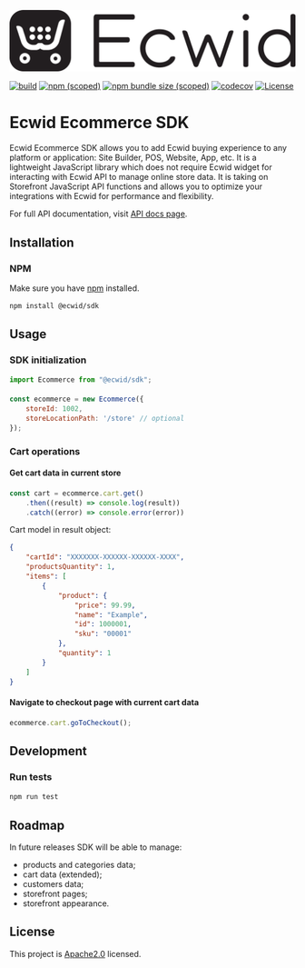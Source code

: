 [![Ecwid](https://github.com/Ecwid/ecwid-js-sdk/blob/main/img/logo.png?raw=true)](https://ecwid.com)

[![build](https://github.com/Ecwid/ecwid-js-sdk/actions/workflows/build.yml/badge.svg)](https://github.com/Ecwid/ecwid-js-sdk/actions/workflows/build.yml)
[![npm (scoped)](https://img.shields.io/npm/v/@ecwid/sdk)](https://www.npmjs.com/package/@ecwid/sdk)
[![npm bundle size (scoped)](https://img.shields.io/bundlephobia/min/@ecwid/sdk)](https://www.npmjs.com/package/@ecwid/sdk)
[![codecov](https://codecov.io/gh/Ecwid/ecwid-js-sdk/branch/main/graph/badge.svg?token=Y972AFJMBM)](https://codecov.io/gh/Ecwid/ecwid-js-sdk)
[![License](https://img.shields.io/badge/License-Apache%202.0-blue.svg)](https://opensource.org/licenses/Apache-2.0)

# Ecwid Ecommerce SDK

Ecwid Ecommerce SDK allows you to add Ecwid buying experience to any platform or application: Site Builder, POS, Website, App, etc. It is a lightweight JavaScript library which does not require Ecwid widget for interacting with Ecwid API to manage online store data. It is taking on Storefront JavaScript API functions and allows you to optimize your integrations with Ecwid for performance and flexibility.

For full API documentation, visit [API docs page](https://ecwid.github.io/ecwid-js-sdk/). 

## Installation

### NPM

Make sure you have [npm](https://www.npmjs.com/) installed.
```bash
npm install @ecwid/sdk
```

## Usage

### SDK initialization

```javascript
import Ecommerce from "@ecwid/sdk";

const ecommerce = new Ecommerce({
	storeId: 1002,
	storeLocationPath: '/store' // optional
});
```

### Cart operations

#### Get cart data in current store

```javascript
const cart = ecommerce.cart.get()
	.then((result) => console.log(result))
	.catch((error) => console.error(error))
```
Cart model in result object:
```json
{
    "cartId": "XXXXXXX-XXXXXX-XXXXXX-XXXX",
    "productsQuantity": 1,
    "items": [
        {
            "product": {
                "price": 99.99,
                "name": "Example",
                "id": 1000001,
                "sku": "00001"
            },
            "quantity": 1
        }
    ]
}
```

#### Navigate to checkout page with current cart data

```javascript
ecommerce.cart.goToCheckout();
```

## Development

### Run tests

```bash
npm run test
```

## Roadmap

In future releases SDK will be able to manage:
- products and categories data;
- cart data (extended);
- customers data;
- storefront pages;
- storefront appearance.

## License

This project is [Apache2.0](LICENSE) licensed.
